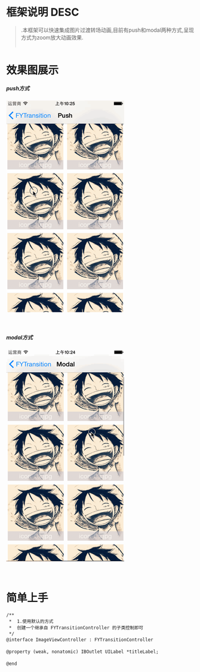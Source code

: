 <br /> <br />

框架说明 DESC
===============
>.本框架可以快速集成图片过渡转场动画,目前有push和modal两种方式,呈现方式为zoom放大动画效果.<br /><br />

效果图展示
===============


##### push方式
![image](./FYTransitionExample/gif/push.gif)<br /><br /><br />

##### modal方式
![image](./FYTransitionExample/gif/modal.gif)<br /><br /><br />


简单上手
===============

    /**
     *  1.使用默认的方式
     *  创建一个继承自 FYTransitionController 的子类控制即可
     */
    @interface ImageViewController : FYTransitionController 

    @property (weak, nonatomic) IBOutlet UILabel *titleLabel;

    @end

